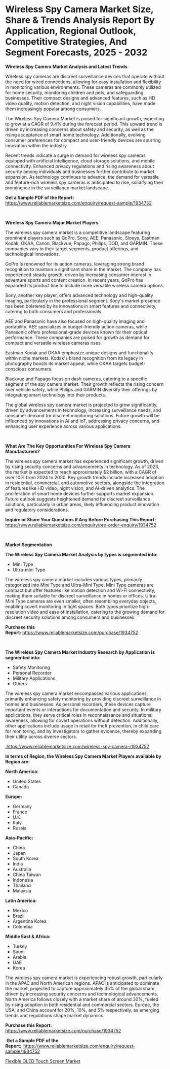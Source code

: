 <p><h1>Wireless Spy Camera Market Size, Share & Trends Analysis Report By Application, Regional Outlook, Competitive Strategies, And Segment Forecasts, 2025 - 2032</h1></p><p><strong>Wireless Spy Camera Market Analysis and Latest Trends</strong></p>
<p><p>Wireless spy cameras are discreet surveillance devices that operate without the need for wired connections, allowing for easy installation and flexibility in monitoring various environments. These cameras are commonly utilized for home security, monitoring children and pets, and safeguarding businesses. Their compact designs and advanced features, such as HD video quality, motion detection, and night vision capabilities, have made them increasingly popular among consumers.</p><p>The Wireless Spy Camera Market is poised for significant growth, expecting to grow at a CAGR of 9.4% during the forecast period. This upward trend is driven by increasing concerns about safety and security, as well as the rising acceptance of smart home technology. Additionally, evolving consumer preferences for compact and user-friendly devices are spurring innovation within the industry.</p><p>Recent trends indicate a surge in demand for wireless spy cameras equipped with artificial intelligence, cloud storage solutions, and mobile connectivity. Enhanced privacy regulations and rising awareness about security among individuals and businesses further contribute to market expansion. As technology continues to advance, the demand for versatile and feature-rich wireless spy cameras is anticipated to rise, solidifying their prominence in the surveillance market landscape.</p></p>
<p><strong>Get a Sample PDF of the Report:&nbsp;</strong> <a href="https://www.reliablemarketsize.com/enquiry/request-sample/1934752?utm_campaign=2321&utm_medium=2&utm_source=Github&utm_content=ia&utm_term=11022025&utm_id=wireless-spy-camera">https://www.reliablemarketsize.com/enquiry/request-sample/1934752</a></p>
<p>&nbsp;</p>
<p><strong>Wireless Spy Camera Major Market Players</strong></p>
<p><p>The wireless spy camera market is a competitive landscape featuring prominent players such as GoPro, Sony, AEE, Panasonic, Sioeye, Eastman Kodak, OKAA, Canon, Blackvue, Papago, Philips, DOD, and GARMIN. These companies vary in their target segments, product offerings, and technological innovations.</p><p>GoPro is renowned for its action cameras, leveraging strong brand recognition to maintain a significant share in the market. The company has experienced steady growth, driven by increasing consumer interest in adventure sports and content creation. In recent years, GoPro has expanded its product line to include more versatile wireless camera options.</p><p>Sony, another key player, offers advanced technology and high-quality imaging, particularly in the professional segment. Sony's market presence has been bolstered by its innovations in smart features and connectivity, catering to both consumers and professionals.</p><p>AEE and Panasonic have also focused on high-quality imaging and portability. AEE specializes in budget-friendly action cameras, while Panasonic offers professional-grade devices known for their optical performance. These companies are poised for growth as demand for compact and versatile wireless cameras rises.</p><p>Eastman Kodak and OKAA emphasize unique designs and functionality within niche markets. Kodak's brand recognition from its legacy in photography boosts its market appeal, while OKAA targets budget-conscious consumers.</p><p>Blackvue and Papago focus on dash cameras, catering to a specific segment of the spy camera market. Their growth reflects the rising concern over vehicle safety, while Philips and GARMIN diversify their offerings by integrating smart technology into their products.</p><p>The global wireless spy camera market is projected to grow significantly, driven by advancements in technology, increasing surveillance needs, and consumer demand for discreet monitoring solutions. Future growth will be influenced by innovations in AI and IoT, addressing privacy concerns, and enhancing user experience across various applications.</p></p>
<p>&nbsp;</p>
<p><strong>What Are The Key Opportunities For Wireless Spy Camera Manufacturers?</strong></p>
<p><p>The wireless spy camera market has experienced significant growth, driven by rising security concerns and advancements in technology. As of 2023, the market is expected to reach approximately $2 billion, with a CAGR of over 10% from 2024 to 2030. Key growth trends include increased adoption in residential, commercial, and automotive sectors, alongside the integration of features like HD video, night vision, and AI-driven analytics. The proliferation of smart home devices further supports market expansion. Future outlook suggests heightened demand for discreet surveillance solutions, particularly in urban areas, likely influencing product innovation and regulatory considerations.</p></p>
<p><strong>Inquire or Share Your Questions If Any Before Purchasing This Report:</strong> <a href="https://www.reliablemarketsize.com/enquiry/pre-order-enquiry/1934752?utm_campaign=2321&utm_medium=2&utm_source=Github&utm_content=ia&utm_term=11022025&utm_id=wireless-spy-camera">https://www.reliablemarketsize.com/enquiry/pre-order-enquiry/1934752</a></p>
<p>&nbsp;</p>
<p><strong>Market Segmentation</strong></p>
<p><strong>The Wireless Spy Camera Market Analysis by types is segmented into:</strong></p>
<p><ul><li>Mini Type</li><li>Ultra-mini Type</li></ul></p>
<p><p>The wireless spy camera market includes various types, primarily categorized into Mini Type and Ultra-Mini Type. Mini Type cameras are compact but offer features like motion detection and Wi-Fi connectivity, making them suitable for discreet surveillance in homes or offices. Ultra-Mini Type cameras are even smaller, often resembling everyday objects, enabling covert monitoring in tight spaces. Both types prioritize high-resolution video and ease of installation, catering to the growing demand for discreet security solutions among consumers and businesses.</p></p>
<p><strong>Purchase this Report:&nbsp;</strong><a href="https://www.reliablemarketsize.com/purchase/1934752?utm_campaign=2321&utm_medium=2&utm_source=Github&utm_content=ia&utm_term=11022025&utm_id=wireless-spy-camera">https://www.reliablemarketsize.com/purchase/1934752</a></p>
<p>&nbsp;</p>
<p><strong>The Wireless Spy Camera Market Industry Research by Application is segmented into:</strong></p>
<p><ul><li>Safety Monitoring</li><li>Personal Recorder</li><li>Military Applications</li><li>Others</li></ul></p>
<p><p>The wireless spy camera market encompasses various applications, primarily enhancing safety monitoring by providing discreet surveillance in homes and businesses. As personal recorders, these devices capture important events or interactions for documentation and security. In military applications, they serve critical roles in reconnaissance and situational awareness, allowing for covert operations without detection. Additionally, other applications include usage in retail for theft prevention, in child care for monitoring, and by investigators to gather evidence, thereby expanding their utility across diverse sectors.</p></p>
<p><a href="https://www.reliablemarketsize.com/wireless-spy-camera-r1934752?utm_campaign=2321&utm_medium=2&utm_source=Github&utm_content=ia&utm_term=11022025&utm_id=wireless-spy-camera">&nbsp;https://www.reliablemarketsize.com/wireless-spy-camera-r1934752</a></p>
<p><strong>In terms of Region, the Wireless Spy Camera Market Players available by Region are:</strong></p>
<p>
    <p> <strong> North America: </strong>
        <ul>
            <li>United States</li>
            <li>Canada</li>
        </ul>
        </p> 
    <p> <strong> Europe: </strong>
        <ul>
            <li>Germany</li>
            <li>France</li>
            <li>U.K.</li>
            <li>Italy</li>
            <li>Russia</li>
        </ul>
        </p> 
    <p> <strong> Asia-Pacific: </strong>
        <ul>
            <li>China</li>
            <li>Japan</li>
            <li>South Korea</li>
            <li>India</li>
            <li>Australia</li>
            <li>China Taiwan</li>
            <li>Indonesia</li>
            <li>Thailand</li>
            <li>Malaysia</li>
        </ul>
        </p> 
    <p> <strong> Latin America: </strong>
        <ul>
            <li>Mexico</li>
            <li>Brazil</li>
            <li>Argentina Korea</li>
            <li>Colombia</li>
        </ul>
        </p> 
    <p> <strong> Middle East & Africa: </strong>
        <ul>
            <li>Turkey</li>
            <li>Saudi</li>
            <li>Arabia</li>
            <li>UAE</li>
            <li>Korea</li>
        </ul>
    </p>
    </p>
<p><p>The wireless spy camera market is experiencing robust growth, particularly in the APAC and North American regions. APAC is anticipated to dominate the market, projected to capture approximately 35% of the global share, driven by increasing security concerns and technological advancements. North America follows closely with a market share of around 30%, fueled by rising adoption in both residential and commercial sectors. Europe, the USA, and China account for 20%, 10%, and 5% respectively, as emerging trends and regulations shape market dynamics.</p></p>
<p><strong>Purchase this Report: </strong><a href="https://www.reliablemarketsize.com/purchase/1934752?utm_campaign=2321&utm_medium=2&utm_source=Github&utm_content=ia&utm_term=11022025&utm_id=wireless-spy-camera">https://www.reliablemarketsize.com/purchase/1934752</a></p>
<p>&nbsp;<strong>Get a Sample PDF of the Report:&nbsp;&nbsp;</strong><a href="https://www.reliablemarketsize.com/enquiry/request-sample/1934752?utm_campaign=2321&utm_medium=2&utm_source=Github&utm_content=ia&utm_term=11022025&utm_id=wireless-spy-camera">https://www.reliablemarketsize.com/enquiry/request-sample/1934752</a></p>
<p><strong></strong></p>
<p><p><a href="https://github.com/maclarensidney/Market-Research-Report-List-1/blob/main/flexible-oled-touch-screen-market.md?utm_campaign=2321&utm_medium=2&utm_source=Github&utm_content=ia&utm_term=11022025&utm_id=wireless-spy-camera">Flexible OLED Touch Screen Market</a></p></p>